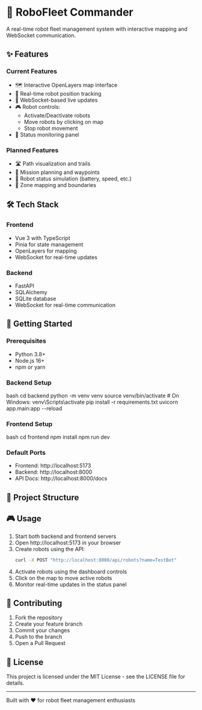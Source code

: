 # 🤖 RoboFleet Commander

A real-time robot fleet management system with interactive mapping and WebSocket communication.

## ✨ Features

### Current Features
- 🗺️ Interactive OpenLayers map interface
- 🤖 Real-time robot position tracking
- 🔄 WebSocket-based live updates
- 🎮 Robot controls:
  - Activate/Deactivate robots
  - Move robots by clicking on map
  - Stop robot movement
- 📍 Status monitoring panel

### Planned Features
- 🛣️ Path visualization and trails
- 📝 Mission planning and waypoints
- 🔋 Robot status simulation (battery, speed, etc.)
- 🎯 Zone mapping and boundaries

## 🛠️ Tech Stack

### Frontend
- Vue 3 with TypeScript
- Pinia for state management
- OpenLayers for mapping
- WebSocket for real-time updates

### Backend
- FastAPI
- SQLAlchemy
- SQLite database
- WebSocket for real-time communication

## 🚀 Getting Started

### Prerequisites
- Python 3.8+
- Node.js 16+
- npm or yarn

### Backend Setup
bash
cd backend
python -m venv venv
source venv/bin/activate # On Windows: venv\Scripts\activate
pip install -r requirements.txt
uvicorn app.main:app --reload

### Frontend Setup
bash
cd frontend
npm install
npm run dev

### Default Ports
- Frontend: http://localhost:5173
- Backend: http://localhost:8000
- API Docs: http://localhost:8000/docs

## 📁 Project Structure

## 🎮 Usage

1. Start both backend and frontend servers
2. Open http://localhost:5173 in your browser
3. Create robots using the API:
   ```bash
   curl -X POST "http://localhost:8000/api/robots?name=TestBot"
   ```
4. Activate robots using the dashboard controls
5. Click on the map to move active robots
6. Monitor real-time updates in the status panel

## 🤝 Contributing

1. Fork the repository
2. Create your feature branch
3. Commit your changes
4. Push to the branch
5. Open a Pull Request

## 📝 License

This project is licensed under the MIT License - see the LICENSE file for details.

---
Built with ❤️ for robot fleet management enthusiasts